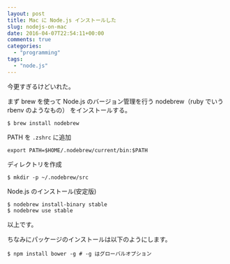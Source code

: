 ```yaml
---
layout: post
title: Mac に Node.js インストールした
slug: nodejs-on-mac
date: 2016-04-07T22:54:11+00:00
comments: true
categories:
  - "programming"
tags:
  - "node.js"
---
```


今更すぎるけどいれた。

まず brew を使って Node.js のバージョン管理を行う nodebrew（ruby でいう rbenv のようなもの） をインストールする。

    $ brew install nodebrew

PATH を `.zshrc` に追加

    export PATH=$HOME/.nodebrew/current/bin:$PATH

ディレクトリを作成

    $ mkdir -p ~/.nodebrew/src

Node.js のインストール(安定版)

    $ nodebrew install-binary stable
    $ nodebrew use stable

以上です。

ちなみにパッケージのインストールは以下のようにします。

    $ npm install bower -g # -g はグローバルオプション
